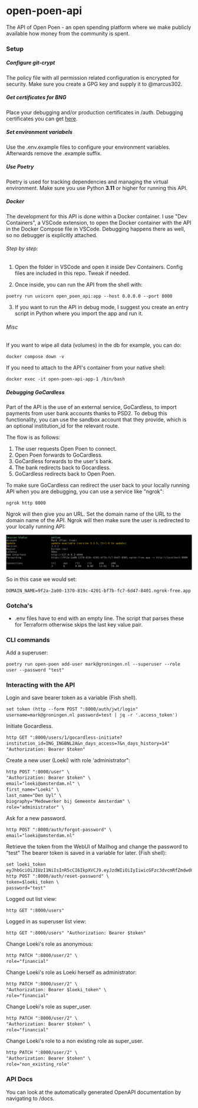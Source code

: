 # open-poen-api
The API of Open Poen - an open spending platform where we make publicly available how money from the community is spent.

### Setup
##### Configure git-crypt
The policy file with all permission related configuration is encrypted for security. Make sure you create a GPG key and supply it to @marcus302.

##### Get certificates for BNG
Place your debugging and/or production certificates in /auth. Debugging certificates you can get [here](https://api.xs2a-sandbox.bngbank.nl/developer-portal/guides/sandbox-certificates).

##### Set environment variabels
Use the .env.example files to configure your environment variables. Afterwards remove the .example suffix.

##### Use Poetry
Poetry is used for tracking dependencies and managing the virtual environment. Make sure you use Python **3.11** or higher for running this API.

##### Docker
The development for this API is done within a Docker container. I use "Dev Containers", a VSCode extension, to open the Docker container with the API in the Docker Compose file in VSCode. Debugging happens there as well, so no debugger is explicitly attached.

###### Step by step:

1. Open the folder in VSCode and open it inside Dev Containers. Config files are included in this repo. Tweak if needed.

2. Once inside, you can run the API from the shell with:
```
poetry run uvicorn open_poen_api:app --host 0.0.0.0 --port 8000
```

3. If you want to run the API in debug mode, I suggest you create an entry script in Python where you import the app and run it.

###### Misc

If you want to wipe all data (volumes) in the db for example, you can do:
```
docker compose down -v
```

If you need to attach to the API's container from your native shell:
```
docker exec -it open-poen-api-app-1 /bin/bash
```

##### Debugging GoCardless

Part of the API is the use of an external service, GoCardless, to import payments from user bank accounts thanks to PSD2. To debug this functionality, you can use the sandbox account that they provide, which is an optional institution_id for the relevant route.

The flow is as follows:
1. The user requests Open Poen to connect.
2. Open Poen forwards to GoCardless.
3. GoCardless forwards to the user's bank.
4. The bank redirects back to Gocardless.
5. GoCardless redirects back to Open Poen.

To make sure GoCardless can redirect the user back to your locally running API when you are debugging, you can use a service like "ngrok":
```
ngrok http 8000
```

Ngrok will then give you an URL. Set the domain name of the URL to the domain name of the API. Ngrok will then make sure the user is redirected to your locally running API:

![alt text](./images/ngrok.png)

So in this case we would set:
```
DOMAIN_NAME=9f2a-2a00-1370-819c-4201-bf7b-fc7-6d47-8401.ngrok-free.app
```

### Gotcha's
* .env files have to end with an empty line. The script that parses these for Terraform otherwise skips the last key value pair.

### CLI commands
Add a superuser:
```
poetry run open-poen add-user mark@groningen.nl --superuser --role user --password "test"
```

### Interacting with the API
Login and save bearer token as a variable (Fish shell).
```
set token (http --form POST ":8000/auth/jwt/login" username=mark@groningen.nl password=test | jq -r '.access_token')
```

Initiate Gocardless.
```
http GET ":8000/users/1/gocardless-initiate?institution_id=ING_INGBNL2A&n_days_access=7&n_days_history=14" "Authorization: Bearer $token"
```

Create a new user (Loeki) with role 'administrator":
```
http POST ":8000/user" \
"Authorization: Bearer $token" \
email="loeki@amsterdam.nl" \
first_name="Loeki" \
last_name="Den Uyl" \
biography="Medewerker bij Gemeente Amsterdam" \
role="administrator" \
```

Ask for a new password.
```
http POST ":8000/auth/forgot-password" \
email="loeki@amsterdam.nl"
```

Retrieve the token from the WebUI of Mailhog and change the password to "test" The bearer token is saved in a variable for later. (Fish shell):
```
set loeki_token eyJhbGciOiJIUzI1NiIsInR5cCI6IkpXVCJ9.eyJzdWIiOiIyIiwicGFzc3dvcmRfZmdwdCI6IiQyYiQxMiRVZFY0bS5ZR3VhLlhUNC9kRDUuMlllRDZJeUtBMUM5anozWHRBeEZlN1pUaEh5ci9lcUFpaSIsImF1ZCI6ImZhc3RhcGktdXNlcnM6cmVzZXQiLCJleHAiOjE2OTA4ODE4MjZ9.DQKMpdbsSXud0KWWRtEK7hSGIc3TqtOAjIQMCrwGbvY
http POST ":8000/auth/reset-password" \
token=$loeki_token \
password="test"
```

Logged out list view:
```
http GET ":8000/users"
```

Logged in as superuser list view:
```
http GET ":8000/users" "Authorization: Bearer $token"
```

Change Loeki's role as anonymous:
```
http PATCH ":8000/user/2" \
role="financial"
```

Change Loeki's role as Loeki herself as administrator:
```
http PATCH ":8000/user/2" \
"Authorization: Bearer $loeki_token" \
role="financial"
```

Change Loeki's role as super_user.
```
http PATCH ":8000/user/2" \
"Authorization: Bearer $token" \
role="financial"
```

Change Loeki's role to a non existing role as super_user.
```
http PATCH ":8000/user/2" \
"Authorization: Bearer $token" \
role="non_existing_role"
```

### API Docs
You can look at the automatically generated OpenAPI documentation by navigating to /docs.